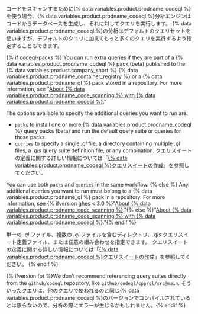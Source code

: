 コードをスキャンするために{% data variables.product.prodname_codeql %}を使う場合、{% data variables.product.prodname_codeql %}分析エンジンはコードからデータベースを生成し、それに対してクエリを実行します。 {% data variables.product.prodname_codeql %}の分析はデフォルトのクエリセットを使いますが、デフォルトのクエリに加えてもっと多くのクエリを実行するよう指定することもできます。

{% if codeql-packs %}
You can run extra queries if they are part of a
{% data variables.product.prodname_codeql %} pack (beta) published to the {% data variables.product.company_short %} {% data variables.product.prodname_container_registry %} or a {% data variables.product.prodname_ql %} pack stored in a repository. For more information, see "[About {% data variables.product.prodname_code_scanning %} with {% data variables.product.prodname_codeql %}](/code-security/secure-coding/automatically-scanning-your-code-for-vulnerabilities-and-errors/about-code-scanning-with-codeql#about-codeql-queries)."

The options available to specify the additional queries you want to run are:

- `packs` to install one or more {% data variables.product.prodname_codeql %} query packs (beta) and run the default query suite or queries for those packs.
- `queries` to specify a single _.ql_ file, a directory containing multiple _.ql_ files, a _.qls_ query suite definition file, or any combination. クエリスイートの定義に関する詳しい情報については「[{% data variables.product.prodname_codeql %}クエリスイートの作成](https://codeql.github.com/docs/codeql-cli/creating-codeql-query-suites/)」を参照してください。

You can use both `packs` and `queries` in the same workflow.
{% else %}
Any additional queries you want to run must belong to a
{% data variables.product.prodname_ql %} pack in a repository. For more information, see {% ifversion ghes < 3.0 %}"[About {% data variables.product.prodname_code_scanning %}](/github/finding-security-vulnerabilities-and-errors-in-your-code/automatically-scanning-your-code-for-vulnerabilities-and-errors/about-code-scanning#about-codeql)."{% else %}"[About {% data variables.product.prodname_code_scanning %} with {% data variables.product.prodname_codeql %}](/code-security/secure-coding/automatically-scanning-your-code-for-vulnerabilities-and-errors/about-code-scanning-with-codeql#about-codeql-queries)."{% endif %}

単一の _.ql_ ファイル、複数の _.ql_ ファイルを含むディレクトリ、_.qls_ クエリスイート定義ファイル、または任意の組み合わせを指定できます。 クエリスイートの定義に関する詳しい情報については「[{% data variables.product.prodname_codeql %}クエリスイートの作成](https://codeql.github.com/docs/codeql-cli/creating-codeql-query-suites/)」を参照してください。
{% endif %}

{% ifversion fpt %}We don't recommend referencing query suites directly from the `github/codeql` repository, like `github/codeql/cpp/ql/src@main`. そういったクエリは、他のクエリで使われるのと同じ{% data variables.product.prodname_codeql %}のバージョンでコンパイルされているとは限らないので、分析の際にエラーが生じるかもしれません。{% endif %}

